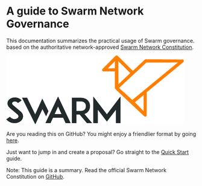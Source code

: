 # A guide to Swarm Network Governance

This documentation summarizes the practical usage of Swarm governance. based on the authoritative network-approved [Swarm Network Constitution](https://github.com/swarmfund/networkgovernance/tree/master/swarm_network_constitution).

![](.gitbook/assets/swarm-logo.png)

Are you reading this on GitHub? You might enjoy a friendlier format by going [here](the-swarm-network/).

Just want to jump in and create a proposal? Go straight to the [Quick Start](getting-started.md) guide.

Note: This guide is a summary. Read the official Swarm Network Constitution on [GitHub](https://github.com/swarmfund/networkgovernance/tree/master/swarm_network_constitution).
